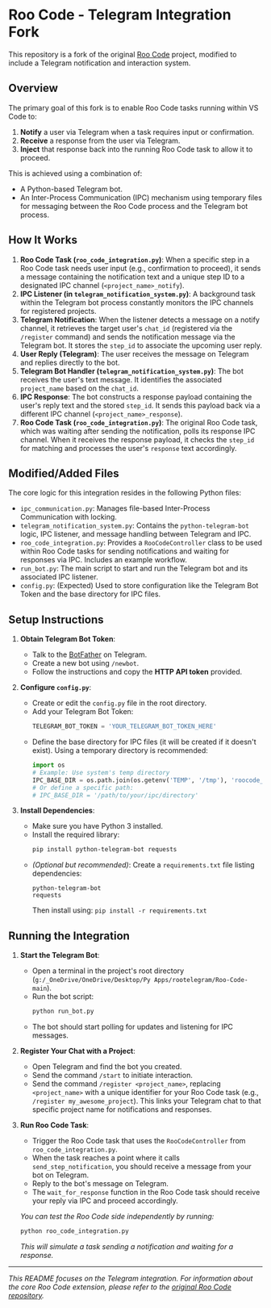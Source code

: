 # Roo Code - Telegram Integration Fork

This repository is a fork of the original [Roo Code](https://github.com/RooVetGit/Roo-Code/) project, modified to include a Telegram notification and interaction system.

## Overview

The primary goal of this fork is to enable Roo Code tasks running within VS Code to:

1.  **Notify** a user via Telegram when a task requires input or confirmation.
2.  **Receive** a response from the user via Telegram.
3.  **Inject** that response back into the running Roo Code task to allow it to proceed.

This is achieved using a combination of:

*   A Python-based Telegram bot.
*   An Inter-Process Communication (IPC) mechanism using temporary files for messaging between the Roo Code process and the Telegram bot process.

## How It Works

1.  **Roo Code Task (`roo_code_integration.py`)**: When a specific step in a Roo Code task needs user input (e.g., confirmation to proceed), it sends a message containing the notification text and a unique step ID to a designated IPC channel (`<project_name>_notify`).
2.  **IPC Listener (in `telegram_notification_system.py`)**: A background task within the Telegram bot process constantly monitors the IPC channels for registered projects.
3.  **Telegram Notification**: When the listener detects a message on a notify channel, it retrieves the target user's `chat_id` (registered via the `/register` command) and sends the notification message via the Telegram bot. It stores the `step_id` to associate the upcoming user reply.
4.  **User Reply (Telegram)**: The user receives the message on Telegram and replies directly to the bot.
5.  **Telegram Bot Handler (`telegram_notification_system.py`)**: The bot receives the user's text message. It identifies the associated `project_name` based on the `chat_id`.
6.  **IPC Response**: The bot constructs a response payload containing the user's reply text and the stored `step_id`. It sends this payload back via a different IPC channel (`<project_name>_response`).
7.  **Roo Code Task (`roo_code_integration.py`)**: The original Roo Code task, which was waiting after sending the notification, polls its response IPC channel. When it receives the response payload, it checks the `step_id` for matching and processes the user's `response` text accordingly.

## Modified/Added Files

The core logic for this integration resides in the following Python files:

*   `ipc_communication.py`: Manages file-based Inter-Process Communication with locking.
*   `telegram_notification_system.py`: Contains the `python-telegram-bot` logic, IPC listener, and message handling between Telegram and IPC.
*   `roo_code_integration.py`: Provides a `RooCodeController` class to be used within Roo Code tasks for sending notifications and waiting for responses via IPC. Includes an example workflow.
*   `run_bot.py`: The main script to start and run the Telegram bot and its associated IPC listener.
*   `config.py`: (Expected) Used to store configuration like the Telegram Bot Token and the base directory for IPC files.

## Setup Instructions

1.  **Obtain Telegram Bot Token**:
    *   Talk to the [BotFather](https://t.me/botfather) on Telegram.
    *   Create a new bot using `/newbot`.
    *   Follow the instructions and copy the **HTTP API token** provided.

2.  **Configure `config.py`**:
    *   Create or edit the `config.py` file in the root directory.
    *   Add your Telegram Bot Token:
        ```python
        TELEGRAM_BOT_TOKEN = 'YOUR_TELEGRAM_BOT_TOKEN_HERE'
        ```
    *   Define the base directory for IPC files (it will be created if it doesn't exist). Using a temporary directory is recommended:
        ```python
        import os
        # Example: Use system's temp directory
        IPC_BASE_DIR = os.path.join(os.getenv('TEMP', '/tmp'), 'roocode_telegram_ipc')
        # Or define a specific path:
        # IPC_BASE_DIR = '/path/to/your/ipc/directory'
        ```

3.  **Install Dependencies**:
    *   Make sure you have Python 3 installed.
    *   Install the required library:
        ```bash
        pip install python-telegram-bot requests
        ```
    *   *(Optional but recommended)*: Create a `requirements.txt` file listing dependencies:
        ```
        python-telegram-bot
        requests
        ```
        Then install using: `pip install -r requirements.txt`

## Running the Integration

1.  **Start the Telegram Bot**:
    *   Open a terminal in the project's root directory (`g:/_OneDrive/OneDrive/Desktop/Py Apps/rootelegram/Roo-Code-main`).
    *   Run the bot script:
        ```bash
        python run_bot.py
        ```
    *   The bot should start polling for updates and listening for IPC messages.

2.  **Register Your Chat with a Project**:
    *   Open Telegram and find the bot you created.
    *   Send the command `/start` to initiate interaction.
    *   Send the command `/register <project_name>`, replacing `<project_name>` with a unique identifier for your Roo Code task (e.g., `/register my_awesome_project`). This links your Telegram chat to that specific project name for notifications and responses.

3.  **Run Roo Code Task**:
    *   Trigger the Roo Code task that uses the `RooCodeController` from `roo_code_integration.py`.
    *   When the task reaches a point where it calls `send_step_notification`, you should receive a message from your bot on Telegram.
    *   Reply to the bot's message on Telegram.
    *   The `wait_for_response` function in the Roo Code task should receive your reply via IPC and proceed accordingly.

    *You can test the Roo Code side independently by running:*
    ```bash
    python roo_code_integration.py
    ```
    *This will simulate a task sending a notification and waiting for a response.*

---

*This README focuses on the Telegram integration. For information about the core Roo Code extension, please refer to the [original Roo Code repository](https://github.com/RooVetGit/Roo-Code/).*
